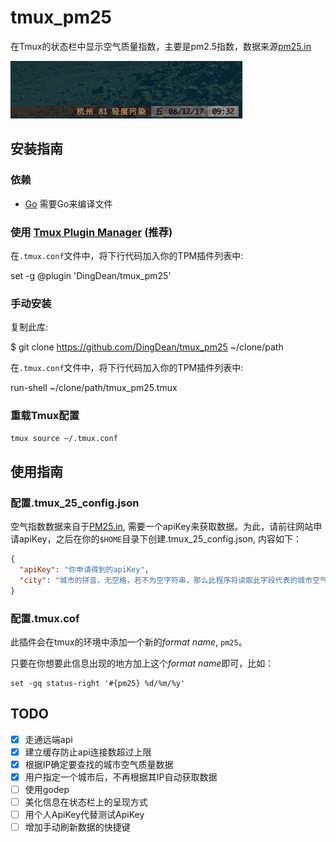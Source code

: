 # tmux_pm25
在Tmux的状态栏中显示空气质量指数，主要是pm2.5指数，数据来源[pm25.in](http://www.pm25.in)

![效果图](./tmux25.png)

## 安装指南

### 依赖

* [Go](http://golang.org) 需要Go来编译文件

### 使用 [Tmux Plugin Manager](https://github.com/tmux-plugins/tpm) (推荐)

在`.tmux.conf`文件中，将下行代码加入你的TPM插件列表中:

set -g @plugin 'DingDean/tmux_pm25'

    
### 手动安装
    
复制此库:
    
$ git clone https://github.com/DingDean/tmux_pm25 ~/clone/path
        
在`.tmux.conf`文件中，将下行代码加入你的TPM插件列表中:
        
run-shell ~/clone/path/tmux_pm25.tmux

### 重载Tmux配置
``` bash
tmux source ~/.tmux.conf
```

## 使用指南

### 配置.tmux_25_config.json
空气指数数据来自于[PM25.in](http://www.pm25.in), 需要一个apiKey来获取数据。为此，请前往网站申请apiKey，之后在你的`$HOME`目录下创建.tmux_25_config.json, 内容如下：
``` Json
{
  "apiKey": "你申请得到的apiKey",
  "city": "城市的拼音，无空格，若不为空字符串，那么此程序将读取此字段代表的城市空气数据而不是你的IP所代表的城市"
}
```

### 配置.tmux.cof

此插件会在tmux的环境中添加一个新的*format name*, `pm25`。

只要在你想要此信息出现的地方加上这个*format name*即可，比如：
``` 
set -gq status-right '#{pm25} %d/%m/%y'
```

## TODO

- [X] 走通远端api
- [X] 建立缓存防止api连接数超过上限
- [X] 根据IP确定要查找的城市空气质量数据
- [X] 用户指定一个城市后，不再根据其IP自动获取数据
- [ ] 使用godep
- [ ] 美化信息在状态栏上的呈现方式
- [ ] 用个人ApiKey代替测试ApiKey
- [ ] 增加手动刷新数据的快捷键
